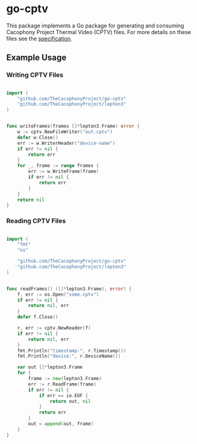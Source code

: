 # go-cptv

This package implements a Go package for generating and consuming
Cacophony Project Thermal Video (CPTV) files. For more details on
these files see the [specification](https://github.com/TheCacophonyProject/go-cptv/blob/master/SPEC.md).


## Example Usage

### Writing CPTV Files

```go

import (
    "github.com/TheCacophonyProject/go-cptv"
    "github.com/TheCacophonyProject/lepton3"
)


func writeFrames(frames []*lepton3.Frame) error {
    w := cptv.NewFileWriter("out.cptv")
    defer w.Close()
    err := w.WriterHeader("device-name")
    if err != nil {
        return err
    }
    for _, frame := range frames {
        err := w.WriteFrame(frame)
        if err != nil {
            return err
        }
    }
    return nil
}
```

### Reading CPTV Files

```go

import (
    "fmt"
    "os"

    "github.com/TheCacophonyProject/go-cptv"
    "github.com/TheCacophonyProject/lepton3"
)


func readFrames() ([]*lepton3.Frame), error) {
    f, err := os.Open("some.cptv")
    if err != nil {
        return nil, err
    }
    defer f.Close()

    r, err := cptv.NewReader(f)
    if err != nil {
        return nil, err
    }
    fmt.Println("timestamp:", r.Timestamp())
    fmt.Println("device:", r.DeviceName())

    var out []*lepton3.Frame
    for {
        frame := new(lepton3.Frame)
        err := r.ReadFrame(frame)
        if err != nil {
            if err == io.EOF {
                return out, nil
            }
            return err
        }
        out = append(out, frame)
    }
}
```
